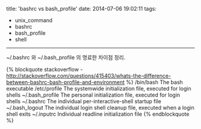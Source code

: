 title: 'bashrc vs bash_profile'
date: 2014-07-06 19:02:11
tags:
- unix_command
- bashrc
- bash_profile
- shell
---

~/.bashrc 와 ~/.bash_profile 의 명료한 차이점 정리.

{% blockquote stackoverflow - http://stackoverflow.com/questions/415403/whats-the-difference-between-bashrc-bash-profile-and-environment %}
/bin/bash
       The bash executable
/etc/profile
       The systemwide initialization file, executed for login shells
~/.bash_profile
       The personal initialization file, executed for login shells
~/.bashrc
       The individual per-interactive-shell startup file
~/.bash_logout
       The individual login shell cleanup file, executed when a login shell exits
~/.inputrc
       Individual readline initialization file
{% endblockquote %}

